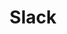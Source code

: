 ---
layout: '../../layouts/ToolsLayout.astro'
title: 'Slack'
tags: ['Figma', 'Angular', 'Sass', 'UXR', 'Application']
---